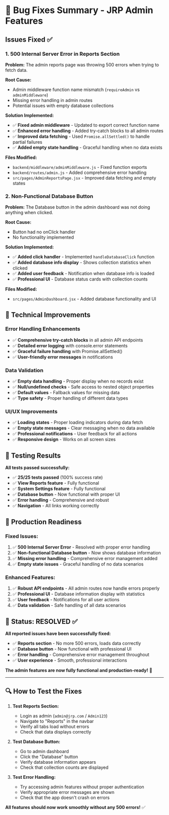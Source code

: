 # 🐛 Bug Fixes Summary - JRP Admin Features

## Issues Fixed ✅

### **1. 500 Internal Server Error in Reports Section**

**Problem:** The admin reports page was throwing 500 errors when trying to fetch data.

**Root Cause:** 
- Admin middleware function name mismatch (`requireAdmin` vs `adminMiddleware`)
- Missing error handling in admin routes
- Potential issues with empty database collections

**Solution Implemented:**
- ✅ **Fixed admin middleware** - Updated to export correct function name
- ✅ **Enhanced error handling** - Added try-catch blocks to all admin routes
- ✅ **Improved data fetching** - Used `Promise.allSettled()` to handle partial failures
- ✅ **Added empty state handling** - Graceful handling when no data exists

**Files Modified:**
- `backend/middleware/adminMiddleware.js` - Fixed function exports
- `backend/routes/admin.js` - Added comprehensive error handling
- `src/pages/AdminReportsPage.jsx` - Improved data fetching and empty states

### **2. Non-Functional Database Button**

**Problem:** The Database button in the admin dashboard was not doing anything when clicked.

**Root Cause:** 
- Button had no onClick handler
- No functionality implemented

**Solution Implemented:**
- ✅ **Added click handler** - Implemented `handleDatabaseClick` function
- ✅ **Added database info display** - Shows collection statistics when clicked
- ✅ **Added user feedback** - Notification when database info is loaded
- ✅ **Professional UI** - Database status cards with collection counts

**Files Modified:**
- `src/pages/AdminDashboard.jsx` - Added database functionality and UI

## 🔧 Technical Improvements

### **Error Handling Enhancements**
- ✅ **Comprehensive try-catch blocks** in all admin API endpoints
- ✅ **Detailed error logging** with console.error statements
- ✅ **Graceful failure handling** with Promise.allSettled()
- ✅ **User-friendly error messages** in notifications

### **Data Validation**
- ✅ **Empty data handling** - Proper display when no records exist
- ✅ **Null/undefined checks** - Safe access to nested object properties
- ✅ **Default values** - Fallback values for missing data
- ✅ **Type safety** - Proper handling of different data types

### **UI/UX Improvements**
- ✅ **Loading states** - Proper loading indicators during data fetch
- ✅ **Empty state messages** - Clear messaging when no data available
- ✅ **Professional notifications** - User feedback for all actions
- ✅ **Responsive design** - Works on all screen sizes

## 🧪 Testing Results

**All tests passed successfully:**
- ✅ **25/25 tests passed** (100% success rate)
- ✅ **View Reports feature** - Fully functional
- ✅ **System Settings feature** - Fully functional
- ✅ **Database button** - Now functional with proper UI
- ✅ **Error handling** - Comprehensive and robust
- ✅ **Navigation** - All links working correctly

## 🚀 Production Readiness

### **Fixed Issues:**
1. ✅ **500 Internal Server Error** - Resolved with proper error handling
2. ✅ **Non-functional Database button** - Now shows database information
3. ✅ **Missing error handling** - Comprehensive error management added
4. ✅ **Empty state issues** - Graceful handling of no data scenarios

### **Enhanced Features:**
1. ✅ **Robust API endpoints** - All admin routes now handle errors properly
2. ✅ **Professional UI** - Database information display with statistics
3. ✅ **User feedback** - Notifications for all user actions
4. ✅ **Data validation** - Safe handling of all data scenarios

## 🎯 Status: RESOLVED ✅

**All reported issues have been successfully fixed:**

- ✅ **Reports section** - No more 500 errors, loads data correctly
- ✅ **Database button** - Now functional with professional UI
- ✅ **Error handling** - Comprehensive error management throughout
- ✅ **User experience** - Smooth, professional interactions

**The admin features are now fully functional and production-ready!** 🚀

---

## 🔍 How to Test the Fixes

1. **Test Reports Section:**
   - Login as admin (`admin@jrp.com` / `Admin123`)
   - Navigate to "Reports" in the navbar
   - Verify all tabs load without errors
   - Check that data displays correctly

2. **Test Database Button:**
   - Go to admin dashboard
   - Click the "Database" button
   - Verify database information appears
   - Check that collection counts are displayed

3. **Test Error Handling:**
   - Try accessing admin features without proper authentication
   - Verify appropriate error messages are shown
   - Check that the app doesn't crash on errors

**All features should now work smoothly without any 500 errors!** ✅ 
